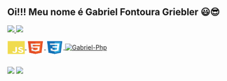 ## Oi!!! Meu nome é Gabriel Fontoura Griebler 😃😎

<div>
  <a href="https://github.com/GabrielFontouraGriebler">
  <img height="180em" src="https://github-readme-stats.vercel.app/api?username=GabrielFontouraGriebler&show_icons=true&theme=dark&include_all_commits=true&count_private=true"/>
  <img height="180em" src="https://github-readme-stats.vercel.app/api/top-langs/?username=GabrielFontouraGriebler&layout=compact&langs_count=7&theme=dark"/>
</div>
<div style="display: inline_block"><br>
  <img align="center" alt="Gabriel-Js" height="30" width="40" src="https://raw.githubusercontent.com/devicons/devicon/master/icons/javascript/javascript-plain.svg">
  <img align="center" alt="Gabriel-HTML" height="30" width="40" src="https://raw.githubusercontent.com/devicons/devicon/master/icons/html5/html5-original.svg">
  <img align="center" alt="Gabriel-CSS" height="30" width="40" src="https://raw.githubusercontent.com/devicons/devicon/master/icons/css3/css3-original.svg">
  <img align="center" alt="Gabriel-Php" height="30" width="40" src="https://cdn.jsdelivr.net/gh/devicons/devicon/icons/php/php-original.svg" />
 
</div>
  
  ##
 
<div> 
  <a href="https://www.linkedin.com/in/gabriel-fontoura-griebler-2566b8231/" target="_blank"><img src="https://img.shields.io/badge/LinkedIn-0077B5?style=for-the-badge&logo=linkedin&logoColor=white" target="_blank"></a>
  <a href="https://www.instagram.com/gabriel_fontouraaa/" target="_blank"><img src="https://img.shields.io/badge/-Instagram-%23E4405F?style=for-the-badge&logo=instagram&logoColor=white" target="_blank"></a>
</div>
